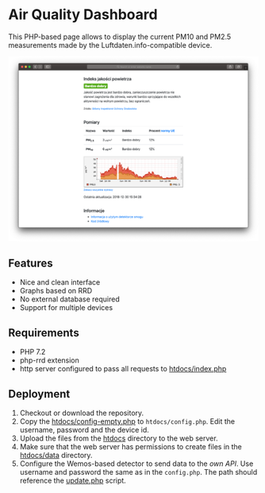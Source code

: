 # Air Quality Dashboard

This PHP-based page allows to display the current PM10 and PM2.5 measurements made by the Luftdaten.info-compatible device.

![Screenshot](img/screenshot.png)

## Features

* Nice and clean interface
* Graphs based on RRD
* No external database required
* Support for multiple devices

## Requirements

* PHP 7.2
* php-rrd extension
* http server configured to pass all requests to [htdocs/index.php](htdocs/index.php)

## Deployment

1. Checkout or download the repository.
2. Copy the [htdocs/config-empty.php](htdocs/config-empty.php) to `htdocs/config.php`. Edit the username, password and the device id.
3. Upload the files from the [htdocs](htdocs) directory to the web server.
4. Make sure that the web server has permissions to create files in the [htdocs/data](htdocs/data) directory.
5. Configure the Wemos-based detector to send data to the *own API*. Use username and password the same as in the `config.php`. The path should reference the [update.php](htdocs/update.php) script.